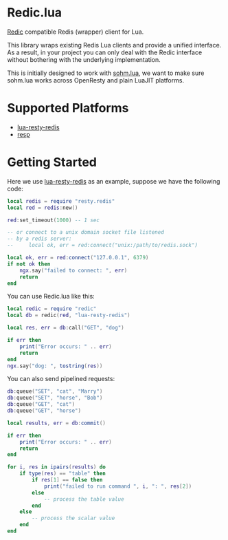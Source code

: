 # Redic.lua

[Redic](https://github.com/amakawa/redic) compatible Redis (wrapper) client for Lua.

This library wraps existing Redis Lua clients and provide a unified interface. As a result, in your project you can only deal with the Redic interface without bothering with the underlying implementation.

This is initially designed to work with [sohm.lua](https://github.com/xxuejie/sohm.lua), we want to make sure sohm.lua works across OpenResty and plain LuaJIT platforms.

# Supported Platforms

* [lua-resty-redis](https://github.com/openresty/lua-resty-redis)
* [resp](https://github.com/soveran/resp)

# Getting Started

Here we use [lua-resty-redis](https://github.com/openresty/lua-resty-redis) as an example, suppose we have the following code:

```lua
local redis = require "resty.redis"
local red = redis:new()

red:set_timeout(1000) -- 1 sec

-- or connect to a unix domain socket file listened
-- by a redis server:
--     local ok, err = red:connect("unix:/path/to/redis.sock")

local ok, err = red:connect("127.0.0.1", 6379)
if not ok then
    ngx.say("failed to connect: ", err)
    return
end
```

You can use Redic.lua like this:

```lua
local redic = require "redic"
local db = redic(red, "lua-resty-redis")

local res, err = db:call("GET", "dog")

if err then
    print("Error occurs: " .. err)
    return
end
ngx.say("dog: ", tostring(res))
```

You can also send pipelined requests:

```lua
db:queue("SET", "cat", "Marry")
db:queue("SET", "horse", "Bob")
db:queue("GET", "cat")
db:queue("GET", "horse")

local results, err = db:commit()

if err then
    print("Error occurs: " .. err)
    return
end

for i, res in ipairs(results) do
    if type(res) == "table" then
        if res[1] == false then
            print("failed to run command ", i, ": ", res[2])
        else
            -- process the table value
        end
    else
        -- process the scalar value
    end
end
```
